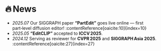 # 🔥 News  
- *2025.07* Our SIGGRAPH paper **“PartEdit”** goes live online — first part‑level diffusion editor! :contentReference[oaicite:10]{index=10}  
- *2025.05* **“EditCLIP”** accepted to **ICCV 2025**.  
- *2024.12* Serving as reviewer for **CVPR 2025** and **SIGGRAPH Asia 2025**. :contentReference[oaicite:27]{index=27}  